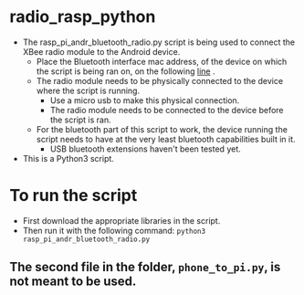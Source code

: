 # radio_rasp_python

* The rasp_pi_andr_bluetooth_radio.py script is being used to connect the XBee radio module to the Android device.
  * Place the Bluetooth interface mac address, of the device on which the script is being ran on, on the following [line](https://github.com/ManinderjitS/radio_rasp_python/blob/43b6483219d50525d1beb7222c6617b3468de242/rasp_pi_andr_bluetooth_radio.py#L29) .
  * The radio module needs to be physically connected to the device where the script is running.
    * Use a micro usb to make this physical connection.
    * The radio module needs to be connected to the device before the script is ran.
  * For the bluetooth part of this script to work, the device running the script needs to have at the very least bluetooth capabilities built in it.
    * USB bluetooth extensions haven't been tested yet.
* This is a Python3 script.

# To run the script
* First download the appropriate libraries in the script.
* Then run it with the following command:
 `python3 rasp_pi_andr_bluetooth_radio.py`

## The second file in the folder, `phone_to_pi.py`, is not meant to be used.
